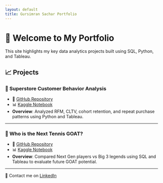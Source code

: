 ```yaml
---
layout: default
title: Gursimran Sachar Portfolio
---
```


# 👋 Welcome to My Portfolio

This site highlights my key data analytics projects built using SQL, Python, and Tableau.

## 📈 Projects

### 🧮 Superstore Customer Behavior Analysis
- 📂 [GitHub Repository](https://github.com/Gursimransachar/Superstore_Customer_Behaviour_Analysis)
- 📊 [Kaggle Notebook](https://www.kaggle.com/code/gursimransachar/superstore-customer-behavior-analysis)
- **Overview**: Analyzed RFM, CLTV, cohort retention, and repeat purchase patterns using Python and Tableau.

---

### 🎾 Who is the Next Tennis GOAT?
- 📂 [GitHub Repository](https://github.com/Gursimransachar/next-tennis-goat-analysis)
- 📊 [Kaggle Notebook](https://www.kaggle.com/code/gursimransachar/next-tennis-goat)
- **Overview**: Compared Next Gen players vs Big 3 legends using SQL and Tableau to evaluate future GOAT potential.

---

📧 Contact me on [LinkedIn](https://www.linkedin.com/in/gs098/)
